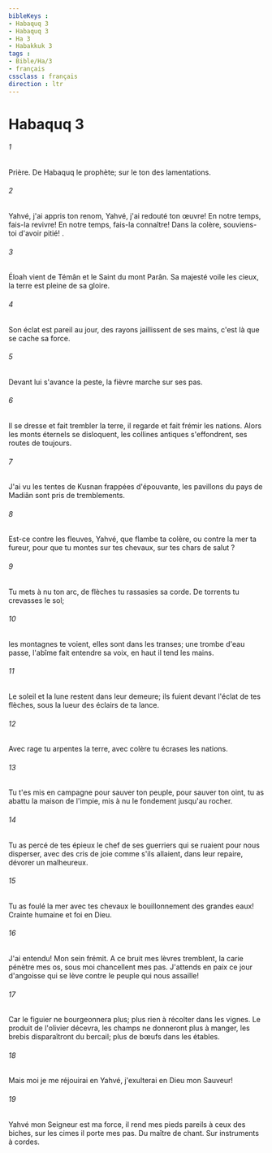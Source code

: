 ```yaml
---
bibleKeys : 
- Habaquq 3
- Habaquq 3
- Ha 3
- Habakkuk 3
tags : 
- Bible/Ha/3
- français
cssclass : français
direction : ltr
---
```


# Habaquq 3

###### 1
Prière. De Habaquq le prophète; sur le ton des lamentations. 
###### 2
Yahvé, j'ai appris ton renom, Yahvé, j'ai redouté ton œuvre! En notre temps, fais-la revivre! En notre temps, fais-la connaître! Dans la colère, souviens-toi d'avoir pitié! . 
###### 3
Éloah vient de Témân et le Saint du mont Parân. Sa majesté voile les cieux, la terre est pleine de sa gloire. 
###### 4
Son éclat est pareil au jour, des rayons jaillissent de ses mains, c'est là que se cache sa force. 
###### 5
Devant lui s'avance la peste, la fièvre marche sur ses pas. 
###### 6
Il se dresse et fait trembler la terre, il regarde et fait frémir les nations. Alors les monts éternels se disloquent, les collines antiques s'effondrent, ses routes de toujours. 
###### 7
J'ai vu les tentes de Kusnan frappées d'épouvante, les pavillons du pays de Madiân sont pris de tremblements. 
###### 8
Est-ce contre les fleuves, Yahvé, que flambe ta colère, ou contre la mer ta fureur, pour que tu montes sur tes chevaux, sur tes chars de salut ? 
###### 9
Tu mets à nu ton arc, de flèches tu rassasies sa corde. De torrents tu crevasses le sol; 
###### 10
les montagnes te voient, elles sont dans les transes; une trombe d'eau passe, l'abîme fait entendre sa voix, en haut il tend les mains. 
###### 11
Le soleil et la lune restent dans leur demeure; ils fuient devant l'éclat de tes flèches, sous la lueur des éclairs de ta lance. 
###### 12
Avec rage tu arpentes la terre, avec colère tu écrases les nations. 
###### 13
Tu t'es mis en campagne pour sauver ton peuple, pour sauver ton oint, tu as abattu la maison de l'impie, mis à nu le fondement jusqu'au rocher. 
###### 14
Tu as percé de tes épieux le chef de ses guerriers qui se ruaient pour nous disperser, avec des cris de joie comme s'ils allaient, dans leur repaire, dévorer un malheureux. 
###### 15
Tu as foulé la mer avec tes chevaux le bouillonnement des grandes eaux! Crainte humaine et foi en Dieu. 
###### 16
J'ai entendu! Mon sein frémit. A ce bruit mes lèvres tremblent, la carie pénètre mes os, sous moi chancellent mes pas. J'attends en paix ce jour d'angoisse qui se lève contre le peuple qui nous assaille! 
###### 17
Car le figuier ne bourgeonnera plus; plus rien à récolter dans les vignes. Le produit de l'olivier décevra, les champs ne donneront plus à manger, les brebis disparaîtront du bercail; plus de bœufs dans les étables. 
###### 18
Mais moi je me réjouirai en Yahvé, j'exulterai en Dieu mon Sauveur! 
###### 19
Yahvé mon Seigneur est ma force, il rend mes pieds pareils à ceux des biches, sur les cimes il porte mes pas. Du maître de chant. Sur instruments à cordes. 

